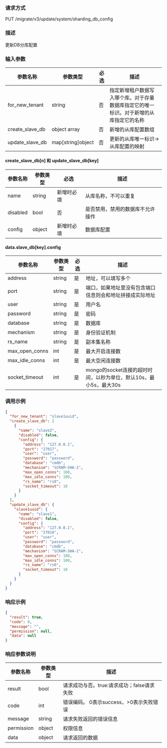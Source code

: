 ### 请求方式

PUT /migrate/v3/update/system/sharding_db_config

### 描述

更新DB分库配置

### 输入参数

| 参数名称            | 参数类型              | 必选 | 描述                                          |
|-----------------|-------------------|----|---------------------------------------------|
| for_new_tenant  | string            | 否  | 指定新增租户数据写入哪个库。对于存量数据库指定它的唯一标识。对于新增的从库指定它的名称 |
| create_slave_db | object array      | 否  | 新增的从库配置数组                                   |
| update_slave_db | map[string]object | 否  | 更新的从库唯一标识->从库配置的映射                          |

#### create_slave_db[n] 和 update_slave_db[key]

| 参数名称     | 参数类型   | 必选    | 描述               |
|----------|--------|-------|------------------|
| name     | string | 新增时必填 | 从库名称，不可以重复       |
| disabled | bool   | 否     | 是否禁用，禁用的数据库不允许操作 |
| config   | object | 新增时必填 | 数据库配置            |

#### data.slave_db[key].config

| 参数名称           | 参数类型   | 必选 | 描述                                         |
|----------------|--------|----|--------------------------------------------|
| address        | string | 是  | 地址，可以填写多个                                  |
| port           | string | 是  | 端口，如果地址里没有包含端口信息则会和地址拼接成实际地址               |
| user           | string | 是  | 用户名                                        |
| password       | string | 是  | 密码                                         |
| database       | string | 是  | 数据库                                        |
| mechanism      | string | 是  | 身份验证机制                                     |
| rs_name        | string | 是  | 副本集名称                                      |
| max_open_conns | int    | 是  | 最大开启连接数                                    |
| max_idle_conns | int    | 是  | 最大空闲连接数                                    |
| socket_timeout | int    | 是  | mongo的socket连接的超时时间，以秒为单位，默认10s，最小5s，最大30s |

### 调用示例

```json
{
  "for_new_tenant": "slave1uuid",
  "create_slave_db": [
    {
      "name": "slave2",
      "disabled": false,
      "config": {
        "address": "127.0.0.1",
        "port": "27017",
        "user": "user",
        "password": "password",
        "database": "cmdb",
        "mechanism": "SCRAM-SHA-1",
        "max_open_conns": 100,
        "max_idle_conns": 100,
        "rs_name": "rs0",
        "socket_timeout": 10
      }
    }
  ],
  "update_slave_db": {
    "slave1uuid": {
      "name": "slave1",
      "disabled": false,
      "config": {
        "address": "127.0.0.1",
        "port": "27018",
        "user": "user",
        "password": "password",
        "database": "cmdb",
        "mechanism": "SCRAM-SHA-1",
        "max_open_conns": 100,
        "max_idle_conns": 100,
        "rs_name": "rs0",
        "socket_timeout": 10
      }
    }
  }
}
```

### 响应示例

```json
{
  "result": true,
  "code": 0,
  "message": "",
  "permission": null,
  "data": null
}
```

### 响应参数说明

| 参数名称       | 参数类型   | 描述                         |
|------------|--------|----------------------------|
| result     | bool   | 请求成功与否。true:请求成功；false请求失败 |
| code       | int    | 错误编码。 0表示success，>0表示失败错误  |
| message    | string | 请求失败返回的错误信息                |
| permission | object | 权限信息                       |
| data       | object | 请求返回的数据                    |
